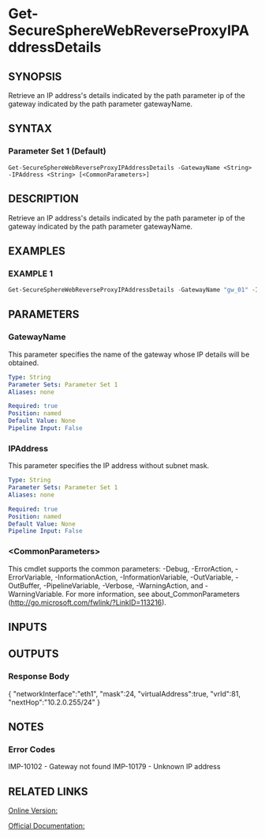 ﻿# Get-SecureSphereWebReverseProxyIPAddressDetails

## SYNOPSIS
Retrieve an IP address's details indicated by the path parameter ip of the gateway indicated by the path parameter gatewayName.

## SYNTAX

### Parameter Set 1 (Default)
```
Get-SecureSphereWebReverseProxyIPAddressDetails -GatewayName <String> -IPAddress <String> [<CommonParameters>]
```

## DESCRIPTION
Retrieve an IP address's details indicated by the path parameter ip of the gateway indicated by the path parameter gatewayName.

## EXAMPLES

### EXAMPLE 1

```powershell
Get-SecureSphereWebReverseProxyIPAddressDetails -GatewayName "gw_01" -IPAddress "10.1.1.12"
```

## PARAMETERS

### GatewayName
This parameter specifies the name of the gateway whose IP details will be obtained.

```yaml
Type: String
Parameter Sets: Parameter Set 1
Aliases: none

Required: true
Position: named
Default Value: None
Pipeline Input: False
```

### IPAddress
This parameter specifies the IP address without subnet mask.

```yaml
Type: String
Parameter Sets: Parameter Set 1
Aliases: none

Required: true
Position: named
Default Value: None
Pipeline Input: False
```

### \<CommonParameters\>
This cmdlet supports the common parameters: -Debug, -ErrorAction, -ErrorVariable, -InformationAction, -InformationVariable, -OutVariable, -OutBuffer, -PipelineVariable, -Verbose, -WarningAction, and -WarningVariable. For more information, see about_CommonParameters (http://go.microsoft.com/fwlink/?LinkID=113216).

## INPUTS

## OUTPUTS

### Response Body
{
"networkInterface":"eth1",
"mask":24,
"virtualAddress":true,
"vrId":81,
"nextHop":"10.2.0.255/24"
}

## NOTES

### Error Codes
IMP-10102 - Gateway not found
IMP-10179 - Unknown IP address

## RELATED LINKS

[Online Version:](https://github.com/akshinmustafayev/Documentation/MD)

[Official Documentation:](https://docs.imperva.com/bundle/v13.6-api-reference-guide/page/66821.htm)



